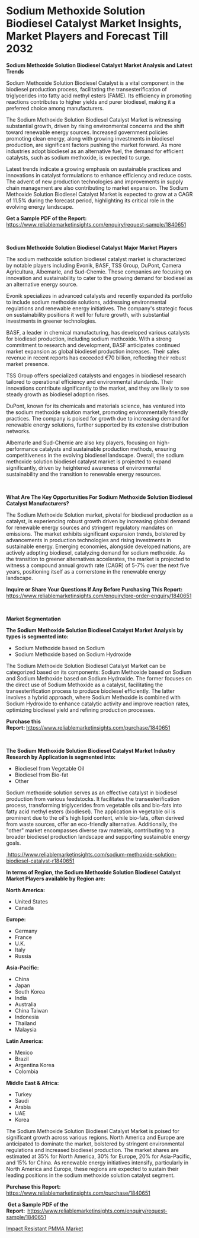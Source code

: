 <p><h1>Sodium Methoxide Solution Biodiesel Catalyst Market Insights, Market Players and Forecast Till 2032</h1></p><p><strong>Sodium Methoxide Solution Biodiesel Catalyst Market Analysis and Latest Trends</strong></p>
<p><p>Sodium Methoxide Solution Biodiesel Catalyst is a vital component in the biodiesel production process, facilitating the transesterification of triglycerides into fatty acid methyl esters (FAME). Its efficiency in promoting reactions contributes to higher yields and purer biodiesel, making it a preferred choice among manufacturers.</p><p>The Sodium Methoxide Solution Biodiesel Catalyst Market is witnessing substantial growth, driven by rising environmental concerns and the shift toward renewable energy sources. Increased government policies promoting clean energy, along with growing investments in biodiesel production, are significant factors pushing the market forward. As more industries adopt biodiesel as an alternative fuel, the demand for efficient catalysts, such as sodium methoxide, is expected to surge.</p><p>Latest trends indicate a growing emphasis on sustainable practices and innovations in catalyst formulations to enhance efficiency and reduce costs. The advent of new production technologies and improvements in supply chain management are also contributing to market expansion. The Sodium Methoxide Solution Biodiesel Catalyst Market is expected to grow at a CAGR of 11.5% during the forecast period, highlighting its critical role in the evolving energy landscape.</p></p>
<p><strong>Get a Sample PDF of the Report:&nbsp;</strong> <a href="https://www.reliablemarketinsights.com/enquiry/request-sample/1840651?utm_campaign=2269&utm_medium=2&utm_source=Github&utm_content=ia&utm_term=03022025&utm_id=sodium-methoxide-solution-biodiesel-catalyst">https://www.reliablemarketinsights.com/enquiry/request-sample/1840651</a></p>
<p>&nbsp;</p>
<p><strong>Sodium Methoxide Solution Biodiesel Catalyst Major Market Players</strong></p>
<p><p>The sodium methoxide solution biodiesel catalyst market is characterized by notable players including Evonik, BASF, TSS Group, DuPont, Camera Agricultura, Albemarle, and Sud-Chemie. These companies are focusing on innovation and sustainability to cater to the growing demand for biodiesel as an alternative energy source.</p><p>Evonik specializes in advanced catalysts and recently expanded its portfolio to include sodium methoxide solutions, addressing environmental regulations and renewable energy initiatives. The company's strategic focus on sustainability positions it well for future growth, with substantial investments in greener technologies.</p><p>BASF, a leader in chemical manufacturing, has developed various catalysts for biodiesel production, including sodium methoxide. With a strong commitment to research and development, BASF anticipates continued market expansion as global biodiesel production increases. Their sales revenue in recent reports has exceeded €70 billion, reflecting their robust market presence.</p><p>TSS Group offers specialized catalysts and engages in biodiesel research tailored to operational efficiency and environmental standards. Their innovations contribute significantly to the market, and they are likely to see steady growth as biodiesel adoption rises.</p><p>DuPont, known for its chemicals and materials science, has ventured into the sodium methoxide solution market, promoting environmentally friendly practices. The company is poised for growth due to increasing demand for renewable energy solutions, further supported by its extensive distribution networks.</p><p>Albemarle and Sud-Chemie are also key players, focusing on high-performance catalysts and sustainable production methods, ensuring competitiveness in the evolving biodiesel landscape. Overall, the sodium methoxide solution biodiesel catalyst market is projected to expand significantly, driven by heightened awareness of environmental sustainability and the transition to renewable energy resources.</p></p>
<p>&nbsp;</p>
<p><strong>What Are The Key Opportunities For Sodium Methoxide Solution Biodiesel Catalyst Manufacturers?</strong></p>
<p><p>The Sodium Methoxide Solution market, pivotal for biodiesel production as a catalyst, is experiencing robust growth driven by increasing global demand for renewable energy sources and stringent regulatory mandates on emissions. The market exhibits significant expansion trends, bolstered by advancements in production technologies and rising investments in sustainable energy. Emerging economies, alongside developed nations, are actively adopting biodiesel, catalyzing demand for sodium methoxide. As the transition to greener alternatives accelerates, the market is projected to witness a compound annual growth rate (CAGR) of 5-7% over the next five years, positioning itself as a cornerstone in the renewable energy landscape.</p></p>
<p><strong>Inquire or Share Your Questions If Any Before Purchasing This Report:</strong> <a href="https://www.reliablemarketinsights.com/enquiry/pre-order-enquiry/1840651?utm_campaign=2269&utm_medium=2&utm_source=Github&utm_content=ia&utm_term=03022025&utm_id=sodium-methoxide-solution-biodiesel-catalyst">https://www.reliablemarketinsights.com/enquiry/pre-order-enquiry/1840651</a></p>
<p>&nbsp;</p>
<p><strong>Market Segmentation</strong></p>
<p><strong>The Sodium Methoxide Solution Biodiesel Catalyst Market Analysis by types is segmented into:</strong></p>
<p><ul><li>Sodium Methoxide based on Sodium</li><li>Sodium Methoxide based on Sodium Hydroxide</li></ul></p>
<p><p>The Sodium Methoxide Solution Biodiesel Catalyst Market can be categorized based on its components: Sodium Methoxide based on Sodium and Sodium Methoxide based on Sodium Hydroxide. The former focuses on the direct use of Sodium Methoxide as a catalyst, facilitating the transesterification process to produce biodiesel efficiently. The latter involves a hybrid approach, where Sodium Methoxide is combined with Sodium Hydroxide to enhance catalytic activity and improve reaction rates, optimizing biodiesel yield and refining production processes.</p></p>
<p><strong>Purchase this Report:&nbsp;</strong><a href="https://www.reliablemarketinsights.com/purchase/1840651?utm_campaign=2269&utm_medium=2&utm_source=Github&utm_content=ia&utm_term=03022025&utm_id=sodium-methoxide-solution-biodiesel-catalyst">https://www.reliablemarketinsights.com/purchase/1840651</a></p>
<p>&nbsp;</p>
<p><strong>The Sodium Methoxide Solution Biodiesel Catalyst Market Industry Research by Application is segmented into:</strong></p>
<p><ul><li>Biodiesel from Vegetable Oil</li><li>Biodiesel from Bio-fat</li><li>Other</li></ul></p>
<p><p>Sodium methoxide solution serves as an effective catalyst in biodiesel production from various feedstocks. It facilitates the transesterification process, transforming triglycerides from vegetable oils and bio-fats into fatty acid methyl esters (biodiesel). The application in vegetable oil is prominent due to the oil's high lipid content, while bio-fats, often derived from waste sources, offer an eco-friendly alternative. Additionally, the "other" market encompasses diverse raw materials, contributing to a broader biodiesel production landscape and supporting sustainable energy goals.</p></p>
<p><a href="https://www.reliablemarketinsights.com/sodium-methoxide-solution-biodiesel-catalyst-r1840651?utm_campaign=2269&utm_medium=2&utm_source=Github&utm_content=ia&utm_term=03022025&utm_id=sodium-methoxide-solution-biodiesel-catalyst">&nbsp;https://www.reliablemarketinsights.com/sodium-methoxide-solution-biodiesel-catalyst-r1840651</a></p>
<p><strong>In terms of Region, the Sodium Methoxide Solution Biodiesel Catalyst Market Players available by Region are:</strong></p>
<p>
    <p> <strong> North America: </strong>
        <ul>
            <li>United States</li>
            <li>Canada</li>
        </ul>
        </p> 
    <p> <strong> Europe: </strong>
        <ul>
            <li>Germany</li>
            <li>France</li>
            <li>U.K.</li>
            <li>Italy</li>
            <li>Russia</li>
        </ul>
        </p> 
    <p> <strong> Asia-Pacific: </strong>
        <ul>
            <li>China</li>
            <li>Japan</li>
            <li>South Korea</li>
            <li>India</li>
            <li>Australia</li>
            <li>China Taiwan</li>
            <li>Indonesia</li>
            <li>Thailand</li>
            <li>Malaysia</li>
        </ul>
        </p> 
    <p> <strong> Latin America: </strong>
        <ul>
            <li>Mexico</li>
            <li>Brazil</li>
            <li>Argentina Korea</li>
            <li>Colombia</li>
        </ul>
        </p> 
    <p> <strong> Middle East & Africa: </strong>
        <ul>
            <li>Turkey</li>
            <li>Saudi</li>
            <li>Arabia</li>
            <li>UAE</li>
            <li>Korea</li>
        </ul>
    </p>
    </p>
<p><p>The Sodium Methoxide Solution Biodiesel Catalyst Market is poised for significant growth across various regions. North America and Europe are anticipated to dominate the market, bolstered by stringent environmental regulations and increased biodiesel production. The market shares are estimated at 35% for North America, 30% for Europe, 20% for Asia-Pacific, and 15% for China. As renewable energy initiatives intensify, particularly in North America and Europe, these regions are expected to sustain their leading positions in the sodium methoxide solution catalyst segment.</p></p>
<p><strong>Purchase this Report: </strong><a href="https://www.reliablemarketinsights.com/purchase/1840651?utm_campaign=2269&utm_medium=2&utm_source=Github&utm_content=ia&utm_term=03022025&utm_id=sodium-methoxide-solution-biodiesel-catalyst">https://www.reliablemarketinsights.com/purchase/1840651</a></p>
<p>&nbsp;<strong>Get a Sample PDF of the Report:&nbsp;&nbsp;</strong><a href="https://www.reliablemarketinsights.com/enquiry/request-sample/1840651?utm_campaign=2269&utm_medium=2&utm_source=Github&utm_content=ia&utm_term=03022025&utm_id=sodium-methoxide-solution-biodiesel-catalyst">https://www.reliablemarketinsights.com/enquiry/request-sample/1840651</a></p>
<p><strong></strong></p>
<p><p><a href="https://github.com/skerretflossie9297/Market-Research-Report-List-1/blob/main/impact-resistant-pmma-market.md?utm_campaign=2269&utm_medium=2&utm_source=Github&utm_content=ia&utm_term=03022025&utm_id=sodium-methoxide-solution-biodiesel-catalyst">Impact Resistant PMMA Market</a></p></p>